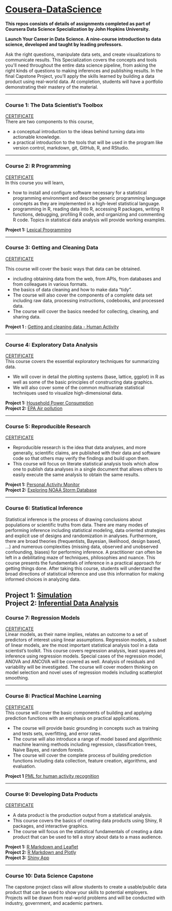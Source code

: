 # [Cousera-DataScience](https://www.coursera.org/specializations/jhu-data-science)
**This repos consists of details of assignments completed as part of Coursera Data Science Specialization by John Hopkins University.**

**Launch Your Career in Data Science. A nine-course introduction to data science, developed and taught by leading professors.**

Ask the right questions, manipulate data sets, and create visualizations to communicate results. This Specialization covers the concepts and tools you'll need throughout the entire data science pipeline, from asking the right kinds of questions to making inferences and publishing results. In the final Capstone Project, you’ll apply the skills learned by building a data product using real-world data. At completion, students will have a portfolio demonstrating their mastery of the material.  

---

### Course 1: The Data Scientist’s Toolbox
[CERTIFICATE](https://www.coursera.org/account/accomplishments/certificate/7QBNK95Q5RAC)  
There are two components to this course,
* a conceptual introduction to the ideas behind turning data into actionable knowledge.
* a practical introduction to the tools that will be used in the program like version control, markdown, git, GitHub, R, and RStudio.

---

### Course 2:  R Programming
[CERTIFICATE](https://www.coursera.org/account/accomplishments/certificate/GYYYQ9R6W7EB)  
In this course you will learn,
* how to install and configure software necessary for a statistical programming environment and describe generic programming language concepts as they are implemented in a high-level statistical language.
* programming in R, reading data into R, accessing R packages, writing R functions, debugging, profiling R code, and organizing and commenting R code. Topics in statistical data analysis will provide working examples.

**Project 1:** [Lexical Programming](CourseraRProgramming-LexicalProgramming)

---

### Course 3: Getting and Cleaning Data
[CERTIFICATE](https://www.coursera.org/account/accomplishments/certificate/KU4VBSTETK9X)

This course will cover the basic ways that data can be obtained.
* including obtaining data from the web, from APIs, from databases and from colleagues in various formats.
* the basics of data cleaning and how to make data “tidy”.
* The course will also cover the components of a complete data set including raw data, processing instructions, codebooks, and processed data.
* The course will cover the basics needed for collecting, cleaning, and sharing data.

**Project 1 :** [Getting and cleaning data - Human Activity](CourseraGDC-HumanActivityRecognition)

---
### Course 4: Exploratory Data Analysis
[CERTIFICATE](https://www.coursera.org/account/accomplishments/certificate/FSBJBL8XKVM9)  
This course covers the essential exploratory techniques for summarizing data.
* We will cover in detail the plotting systems (base, lattice, ggplot) in R as well as some of the basic principles of constructing data graphics.
* We will also cover some of the common multivariate statistical techniques used to visualize high-dimensional data.

**Project 1:** [Household Power Consumption](https://github.com/arnarejo/CourseraEDA-HouseholdPowerConsumption)  
**Project 2:** [EPA Air pollution ](https://github.com/arnarejo/CourseraEDA--EPAAirPollution)

---

### Course 5: Reproducible Research
[CERTIFICATE](https://www.coursera.org/account/accomplishments/certificate/M3KRYMRY6EJM)
* Reproducible research is the idea that data analyses, and more generally, scientific claims, are published with their data and software code so that others may verify the findings and build upon them.
* This course will focus on literate statistical analysis tools which allow one to publish data analyses in a single document that allows others to easily execute the same analysis to obtain the same results.

**Project 1:** [Personal Activity Monitor](https://github.com/arnarejo/CourseraRR-PersonalActivityMonitor)  
**Project 2:** [Exploring NOAA Storm Database](https://github.com/arnarejo/CourseraRR-StormData)

---

### Course 6: Statistical Inference
Statistical inference is the process of drawing conclusions about populations or scientific truths from data. There are many modes of performing inference including statistical modeling, data oriented strategies and explicit use of designs and randomization in analyses. Furthermore, there are broad theories (frequentists, Bayesian, likelihood, design based, …) and numerous complexities (missing data, observed and unobserved confounding, biases) for performing inference. A practitioner can often be left in a debilitating maze of techniques, philosophies and nuance. This course presents the fundamentals of inference in a practical approach for getting things done. After taking this course, students will understand the broad directions of statistical inference and use this information for making informed choices in analyzing data.

**Project 1:** [Simulation](https://github.com/arnarejo/CourseraSI-Simulation)  
**Project 2:** [Inferential Data Analysis](https://github.com/arnarejo/CourseraSI-InferentialDataAnalysis)
---

### Course 7: Regression Models
[CERTIFICATE](https://www.coursera.org/account/accomplishments/certificate/TF9TP6GHNN9U)  
Linear models, as their name implies, relates an outcome to a set of predictors of interest using linear assumptions. Regression models, a subset of linear models, are the most important statistical analysis tool in a data scientist’s toolkit. This course covers regression analysis, least squares and inference using regression models. Special cases of the regression model, ANOVA and ANCOVA will be covered as well. Analysis of residuals and variability will be investigated. The course will cover modern thinking on model selection and novel uses of regression models including scatterplot smoothing.

---

### Course 8: Practical Machine Learning  
[CERTIFICATE](https://www.coursera.org/account/accomplishments/certificate/FTQHTDECYVMU)  
This course will cover the basic components of building and applying prediction functions with an emphasis on practical applications.
* The course will provide basic grounding in concepts such as training and tests sets, overfitting, and error rates.
* The course will also introduce a range of model based and algorithmic machine learning methods including regression, classification trees, Naive Bayes, and random forests.
* The course will cover the complete process of building prediction functions including data collection, feature creation, algorithms, and evaluation.

**Project 1** [PML for human activity recognition](https://github.com/arnarejo/CourseraPML-HumanActivityRecognition)

---

### Course 9: Developing Data Products
[CERTIFICATE](https://www.coursera.org/account/accomplishments/certificate/LA8QQXW4HVUM)  
* A data product is the production output from a statistical analysis.
* This course covers the basics of creating data products using Shiny, R packages, and interactive graphics.
* The course will focus on the statistical fundamentals of creating a data product that can be used to tell a story about data to a mass audience.

**Project 1:** [R Markdown and Leaflet](https://github.com/arnarejo/CourseraDS-Leaflet)  
**Project 2:** [R Markdown and Plotly](https://github.com/arnarejo/CourseraDS-plotly)  
**Project 3:** [Shiny App](https://github.com/arnarejo/CourseraDS-ShinyApp)  

---

### Course 10: Data Science Capstone
The capstone project class will allow students to create a usable/public data product that can be used to show your skills to potential employers. Projects will be drawn from real-world problems and will be conducted with industry, government, and academic partners.
